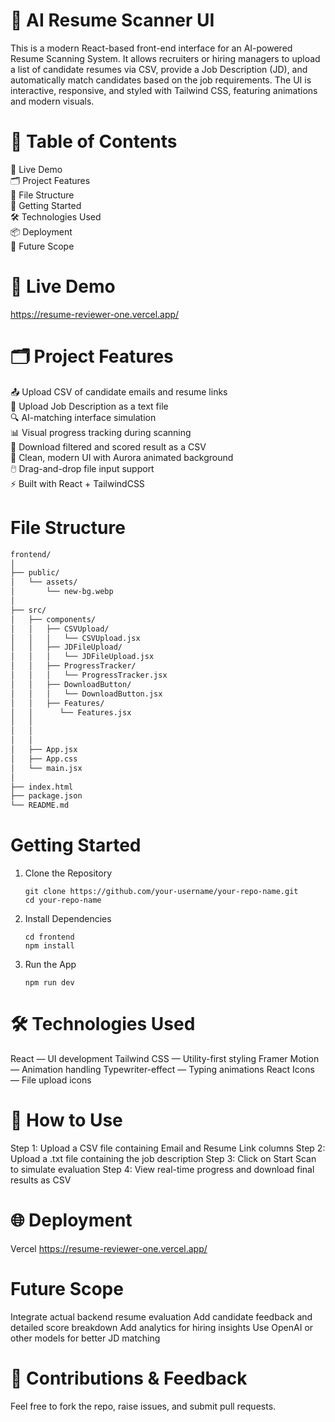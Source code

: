 # 🧠 AI Resume Scanner UI

This is a modern React-based front-end interface for an AI-powered Resume Scanning System. It allows recruiters or hiring managers to upload a list of candidate resumes via CSV, provide a Job Description (JD), and automatically match candidates based on the job requirements.
The UI is interactive, responsive, and styled with Tailwind CSS, featuring animations and modern visuals.

# 🧾 Table of Contents
📸 Live Demo  
🗂️ Project Features  
📁 File Structure  
🚀 Getting Started  
🛠️ Technologies Used  
📦 Deployment  
📌 Future Scope



# 📸 Live Demo
https://resume-reviewer-one.vercel.app/


# 🗂️ Project Features

📤 Upload CSV of candidate emails and resume links  
📝 Upload Job Description as a text file  
🔍 AI-matching interface simulation  
📊 Visual progress tracking during scanning  
📁 Download filtered and scored result as a CSV  
🎨 Clean, modern UI with Aurora animated background  
🖱️ Drag-and-drop file input support  
⚡ Built with React + TailwindCSS



# File Structure

```bash
frontend/
│
├── public/
│   └── assets/
│       └── new-bg.webp             
│
├── src/
│   ├── components/
│   │   ├── CSVUpload/
│   │   │   └── CSVUpload.jsx       
│   │   ├── JDFileUpload/
│   │   │   └── JDFileUpload.jsx    
│   │   ├── ProgressTracker/
│   │   │   └── ProgressTracker.jsx 
│   │   ├── DownloadButton/
│   │   │   └── DownloadButton.jsx  
│   │   ├── Features/
│   │      └── Features.jsx        
│   │  
│   │       
│   │
│   ├── App.jsx                     
│   ├── App.css                   
│   └── main.jsx                 
│            
├── index.html
├── package.json
└── README.md
```                    

# Getting Started

1. Clone the Repository
   ```
   git clone https://github.com/your-username/your-repo-name.git
   cd your-repo-name

   ```

2. Install Dependencies
   ```
   cd frontend
   npm install

   ```

3. Run the App
   ```
   npm run dev
   
   ```

# 🛠️ Technologies Used

React — UI development
Tailwind CSS — Utility-first styling
Framer Motion — Animation handling
Typewriter-effect — Typing animations
React Icons — File upload icons


# 🧪 How to Use

Step 1: Upload a CSV file containing Email and Resume Link columns
Step 2: Upload a .txt file containing the job description
Step 3: Click on Start Scan to simulate evaluation
Step 4: View real-time progress and download final results as CSV

# 🌐 Deployment

Vercel
https://resume-reviewer-one.vercel.app/


# Future Scope

 Integrate actual backend resume evaluation
 Add candidate feedback and detailed score breakdown
 Add analytics for hiring insights
 Use OpenAI or other models for better JD matching

 # 🙌 Contributions & Feedback
Feel free to fork the repo, raise issues, and submit pull requests.
